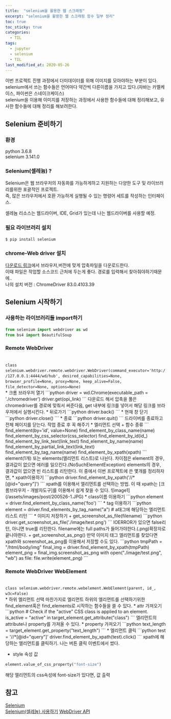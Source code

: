 ```yaml
---
title:  "selenium을 활용한 웹 스크래핑"
excerpt: "selenium을 활용한 웹 스크래핑 함수 일부 정리"
toc: true
toc_sticky: true
categories:
  - TIL
tags:
  - jupyter
  - selenium
  - TIL
last_modified_at: 2020-05-26
---
```

이번 프로젝트 진행 과정에서 더미데이터를 위해 이미지를 모아야하는 부분이 있다.  
selenium에서 쓰는 함수들은 언어마다 약간씩 다른이름을 가지고 있다.(자바는 카멜케이스, 파이썬은 스네이크케이스)  
selenium을 이용해 이미지를 저장하는 과정에서 사용한 함수들에 대해 정리해보고, 유사한 함수들에 대해 정리를 해보려한다.  
## Selenium 준비하기
### 환경  
python 3.6.8  
selenium 3.141.0  
### Selenium(셀레늄) ?  
Selenium은 웹 브라우저의 자동화를 가능하게하고 지원하는 다양한 도구 및 라이브러리를위한 포괄적인 프로젝트.  
즉, 많은 브라우저에서 호환 가능하게 실행될 수 있는 명령어 세트를 작성하는 인터페이스.  

셀레늄 리소스는 웹드라이버, IDE, Grid가 있는데 나는 웹드라이버를 사용할 예정.  

### 필요 라이브러리 설치 
```
$ pip install selenium
```
### chrome-Web driver 설치  
[다운로드 링크](https://www.selenium.dev/documentation/en/getting_started_with_webdriver/third_party_drivers_and_plugins/)에서 브라우저,버전에 맞게 압축파일을 다운로드한다.  
이때 파일은 작업할 소스코드 근처에 두는게 좋다. 경로를 입력해서 찾아줘야하기때문에..  
나의 설치 버전 : ChromeDriver 83.0.4103.39  
## Selenium 시작하기  
### 사용하는 라이브러리들 import하기  
```python
from selenium import webdriver as wd
from bs4 import BeautifulSoup
```
### Remote WebDriver 
<code>
class selenium.webdriver.remote.webdriver.WebDriver(command_executor='http://127.0.0.1:4444/wd/hub', desired_capabilities=None, browser_profile=None, proxy=None, keep_alive=False, file_detector=None, options=None)
</code>
* 크롬 브라우저 열기
```python
driver = wd.Chrome(executable_path = './chromedriver')
driver.get(opi_link)
```
다운로드 해서 압축을 풀은 chromedriver를 경로에 맞춰서 써준다음, 
get 내부에 링크를 넣어서 해당 링크를 브라우저에서 실행시킨다.  
* 뒤로가기
```python
driver.back()
```
* 현재 창 닫기
```python
driver.close()
```
* 종료  
```python
driver.quit()
```
드라이버를 종료하고 전체 페이지를 닫는다. 작업 종료 후 꼭 해주기  
* 엘리먼트 선택  
  + 함수 종류
```
find_element(by='id', value=None)
find_element_by_class_name(name)
find_element_by_css_selector(css_selector)
find_element_by_id(id_)
find_element_by_link_text(link_text)
find_element_by_name(name)
find_element_by_partial_link_text(link_text)
find_element_by_tag_name(name)
find_element_by_xpath(xpath)
```
element(1개) 또는 elements(엘리먼트 리스트)로 나뉜다.  
차이점은 element의 경우, 결과값이 없으면 에러를 일으킨다.(NoSuchElementException)  
elements의 경우, 결과값이 없으면 빈 리스트를 리턴한다.  
이 중에서 이번 프로젝트에 쓴 몇개를 정리하자면,  
 * xpath이용하기
```python
driver.find_element_by_xpath('//*[@id="query"]')
```
xpath를 이용해서 엘리먼트를 선택하는 방법.  
이 때 xpath는 [크롬브라우저 - 개발자도구]를 이용해서 쉽게 찾을 수 있다.  
![image1](/assets/images/post/200526-1.JPG)  
 * class이름 이용하기
 ```python
 element = driver.find_element_by_class_name('foo')
 ```
 * tag 이용하기  
 ```python
element = driver.find_elements_by_tag_name("a") # a태그에 해당하는 엘리먼트 리스트 리턴
 ```
 * 이미지 저장하기  
   + get_screenshot_as_file(filename)  
```python
driver.get_screenshot_as_file('./image/test.png')
```
IOERROR가 있으면 false리턴, 아니면 true를 리턴한다.  
filename에는 full paths가 들어가야한다.(.png)확장자로 끝나야한다.  
   + get_screenshot_as_png()  
만약 이미지 태그 엘리먼트를 찾았다면 xpath와 screenshot_as_png를 이용해서 저장할 수도 있다.  
```python
        tmpPath = "/html/body/img"
        final_img = driver.find_element_by_xpath(tmpPath)
        element_png = final_img.screenshot_as_png 
        with open("./image/test.png", "wb") as file:
            file.write(element_png)
```

### Remote WebDriver WebElement
<code>
class selenium.webdriver.remote.webelement.WebElement(parent, id_, w3c=False)
</code>
* 하위 엘리먼트 선택  
마찬가지로 엘리먼트 하위의 엘리먼트를 선택하기위한 find_element혹은 find_elements로 시작하는 함수들을 쓸 수 있다.  
* attr 가져오기  
```python
# Check if the "active" CSS class is applied to an element.
is_active = "active" in target_element.get_attribute("class")
```
엘리먼트의 attribute나 property를 가져올 수 있다.  
*  property 가져오기  
```python
text_length = target_element.get_property("text_length")
```
* 엘리먼트 클릭  
```python
test = '//*[@id="query"]'
driver.find_element_by_xpath(test).click()
```
xpath에 해당하는 엘리먼트를 클릭하기. 나는 버튼 클릭 이벤트에서 썼다.  

* style 속성 값
```python
element.value_of_css_property("font-size")
```
해당 엘리먼트의 css속성에 font-size가 있다면, 값 출력  



## 참고
[Selenium](https://www.selenium.dev/documentation/en/)  
[Selenium(셀레늄) 사용하기](https://twoearth.tistory.com/21)
[WebDriver API](https://selenium-python.readthedocs.io/api.html#module-selenium.webdriver.chrome.webdriver)

